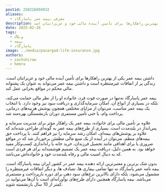 ```yaml
---
postid: 250226094932
aliases:
  - معرفی بیمه عمر پاسارگاد
description: داشتن بیمه عمر یکی از بهترین راهکارها برای تأمین آینده مالی خود و عزیزانتان است.
date: 2025-02-26
tags:
  - وبلاگ
  - بیمه
  - پاسارگاد
image: ../media/pasargad-life-insurance.jpg
authors:
  - zachshirow
  - hemra
---
```



داشتن بیمه عمر یکی از بهترین راهکارها برای تأمین آینده مالی خود و عزیزانتان است. زندگی پر از اتفاقات غیرمنتظره است و داشتن بیمه عمر می‌تواند به عنوان یک پشتوانه مالی محکم در مواقع بحرانی عمل کند. 

بیمه عمر پاسارگاد نه‌تنها در صورت فوت فرد، خانواده او را از نظر مالی حمایت می‌کند، بلکه در بسیاری از انواع آن، امکان سرمایه‌گذاری و دریافت سود نیز وجود دارد. با انتخاب یک بیمه عمر مناسب، می‌توان از مزایای مختلفی همچون پوشش هزینه‌های درمانی، پرداخت وام، یا حتی تأمین مستمری دوران بازنشستگی بهره‌مند شد.

علاوه بر تأمین مالی برای خانواده، بیمه عمر یک راهکار مؤثر برای مدیریت سرمایه و پس‌انداز در بلندمدت است. بسیاری از طرح‌های بیمه عمر به گونه‌ای طراحی شده‌اند که علاوه بر پوشش‌های بیمه‌ای، امکان رشد سرمایه را نیز فراهم کنند. با پرداخت حق بیمه‌های منظم، می‌توان در آینده از یک منبع مالی مطمئن برخوردار شد که در مواقع ضروری یا برای اهدافی مانند تحصیل فرزندان، خرید خانه یا راه‌اندازی کسب‌وکار مفید خواهد بود. به همین دلیل، دریافت بیمه عمر یک تصمیم هوشمندانه برای هر فردی است که به دنبال امنیت مالی و رفاه بلندمدت خود و خانواده‌اش می‌باشد.

بدون شک برترین و معتبرترین ارائه دهنده بیمه عمر در کشور ایران بیمه پاسارگاد است. بیمه نامه عمر پاسارگاد نه تنها تمامی بیماری ها، تصادف ها، و دیگر اتفاقات غیرمنتظره را مشمول می‌شود، بلکه دارای بالاترین نرخ‌های سود دهی برای دوره بازپرداخت و مستمری می‌باشد. بیمه پاسارگاد همچنین دارای طرح‌های نوآورانه‌ای است با آن‌ها می‌توانید در کمتر از 10 سال بازنشسته شوید.

